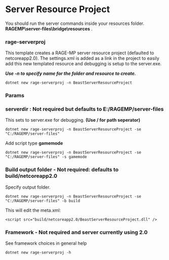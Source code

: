 # Server Resource Project

You should run the server commands inside your resources folder. **RAGEMP\server-files\bridge\resources** . 

### rage-serverproj

This template creates a RAGE-MP server resource project (defaulted to netcoreapp2.0). 
The settings.xml is added as a link in the project to easily add this new templated resource and debugging is setup to the server.exe.

***Use -n to specify name for the folder and resource to create.***

	dotnet new rage-serverproj -n BeastServerResourceProject


### Params
### serverdir : Not required but defaults to E:/RAGEMP/server-files

This sets to server.exe for debugging. **(Use / for path seperator)**


	dotnet new rage-serverproj -n BeastServerResourceProject -se "C:/RAGEMP/server-files"

Add script type **gamemode**

	dotnet new rage-serverproj -n BeastServerResourceProject -se "C:/RAGEMP/server-files" -s gamemode

### Build output folder - Not required: defaults to build/netcoreapp2.0

Specify output folder. 	

	dotnet new rage-serverproj -n BeastServerResourceProject -se "C:/RAGEMP/server-files" -b build

This will edit the meta.xml:

	<script src="build/netcoreapp2.0/BeastServerResourceProject.dll" />

### Framework - Not required and server currently using 2.0

See framework choices in general help
	
	dotnet new rage-serverproj -h
